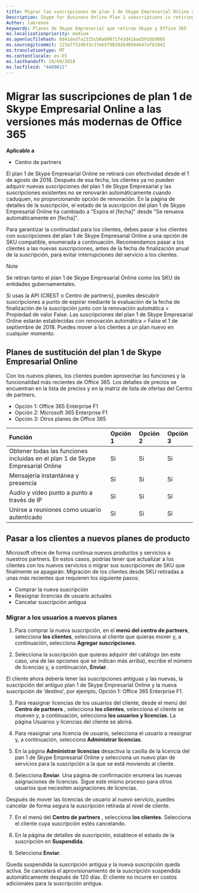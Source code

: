 ```yaml
---
title: Migrar las suscripciones de plan 1 de Skype Empresarial Online a las versiones más modernas de Office 365 | Centro de partners
Description: Skype for Business Online Plan 1 subscriptions is retiring.
Author: labrenne
keywords: Planes de Skype Empresarial que retiran Skype y Office 365
ms.localizationpriority: medium
ms.openlocfilehash: 8d41ded7a2315cb8a69871f43d41bad391db9885
ms.sourcegitcommit: 123a7f53d633c27eb5f982926d856de47afb1042
ms.translationtype: MT
ms.contentlocale: es-ES
ms.lasthandoff: 10/09/2018
ms.locfileid: "4489811"
---
```

# <a name="migrate-skype-for-business-online-plan-1-subscriptions-to-newer-office-365-versions"></a>Migrar las suscripciones de plan 1 de Skype Empresarial Online a las versiones más modernas de Office 365

**Aplicable a**

- Centro de partners

El plan 1 de Skype Empresarial Online se retirará con efectividad desde el 1 de agosto de 2018. Después de esa fecha, los clientes ya no pueden adquirir nuevas suscripciones del plan 1 de Skype Empresarial y las suscripciones existentes no se renovarán automáticamente cuando caduquen, no proporcionando opción de renovación. En la página de detalles de la suscripción, el estado de la suscripción del plan 1 de Skype Empresarial Online ha cambiado a "Expira el [fecha]" desde "Se renueva automáticamente en [fecha]".  

Para garantizar la continuidad para los clientes, debes pasar a los clientes con suscripciones del plan 1 de Skype Empresarial Online a una opción de SKU compatible, enumerada a continuación. Recomendamos pasar a los clientes a las nuevas suscripciones, antes de la fecha de finalización anual de la suscripción, para evitar interrupciones del servicio a los clientes. 

>[!NOTE]
>Se retiran tanto el plan 1 de Skype Empresarial Online como los SKU de entidades gubernamentales.

Si usas la API (CREST o Centro de partners), puedes descubrir suscripciones a punto de expirar mediante la evaluación de la fecha de finalización de la suscripción junto con la renovación automática = Propiedad de valor False. Las suscripciones del plan 1 de Skype Empresarial Online estarán establecidas con renovación automática = False el 1 de septiembre de 2018. Puedes mover a los clientes a un plan nuevo en cualquier momento. 

## <a name="skype-for-business-online-plan-1-replacement-plans"></a>Planes de sustitución del plan 1 de Skype Empresarial Online

Con los nuevos planes, los clientes pueden aprovechar las funciones y la funcionalidad más recientes de Office 365. Los detalles de precios se encuentran en la lista de precios y en la matriz de lista de ofertas del Centro de partners. 

- Opción 1: Office 365 Enterprise F1
- Opción 2: Microsoft 365 Enterprise F1
- Opción 3: Otros planes de Office 365

|**Función**    |**Opción 1**   |**Opción 2**   |**Opción 3**   |
|:-----------------|:-----------------|:-------------|:------------|
|Obtener todas las funciones incluidas en el plan 1 de Skype Empresarial Online|Sí   |Sí   |Sí   |
|Mensajería instantánea y presencia |Sí   |Sí   |Sí   |
|Audio y vídeo punto a punto a través de IP|Sí   |Sí   |Sí   
|Unirse a reuniones como usuario autenticado| Sí   |Sí   |Sí   |

## <a name="transition-customers-to-new-product-plans"></a>Pasar a los clientes a nuevos planes de producto

Microsoft ofrece de forma continua nuevos productos y servicios a nuestros partners. En estos casos, podrías tener que actualizar a los clientes con los nuevos servicios o migrar sus suscripciones de SKU que finalmente se apagarán. Migración de los clientes desde SKU retiradas a unas más recientes que requieren los siguiente pasos:

- Comprar la nueva suscripción
- Reasignar licencias de usuario actuales
- Cancelar suscripción antigua

### <a name="migrate-your-customers-to-new-plans"></a>Migrar a los usuarios a nuevos planes

1. Para comprar la nueva suscripción, en el **menú del centro de partners**, selecciona **los clientes**, selecciona al cliente que quieras mover y, a continuación, selecciona **Agregar suscripciones**.

2. Selecciona la suscripción que quieras adquirir del catálogo (en este caso, una de las opciones que se indican más arriba), escribe el número de licencias y, a continuación, **Enviar**. 

El cliente ahora debería tener las suscripciones antiguas y las nuevas, la suscripción del antiguo plan 1 de Skype Empresarial Online y la nueva suscripción de ‘destino’, por ejemplo, Opción 1: Office 365 Enterprise F1.

3. Para reasignar licencias de los usuarios del cliente, desde el menú del **Centro de partners** , selecciona **los clientes**, selecciona el cliente se mueven y, a continuación, selecciona **los usuarios y licencias**. La página Usuarios y licencias del cliente se abrirá.

4. Para reasignar una licencia de usuario, selecciona el usuario a reasignar y, a continuación, selecciona **Administrar licencias**.

5. En la página **Administrar licencias** desactiva la casilla de la licencia del pan 1 de Skype Empresarial Online y selecciona un nuevo plan de servicios para la suscripción a la que se está moviendo al cliente.

6. Selecciona **Enviar**. Una página de confirmación enumera las nuevas asignaciones de licencias. Sigue este mismo proceso para otros usuarios que necesiten asignaciones de licencias.

Después de mover las licencias de usuario al nuevo servicio, puedes cancelar de forma segura la suscripción retirada al nivel de cliente.

7. En el menú del **Centro de partners** , selecciona **los clientes**. Selecciona el cliente cuya suscripción estés cancelando.

8. En la página de detalles de suscripción, establece el estado de la suscripción en **Suspendida**.

9. Selecciona **Enviar**.

Queda suspendida la suscripción antigua y la nueva suscripción queda activa. Se cancelará el aprovisionamiento de la suscripción suspendida automáticamente después de 120 días. El cliente no incurre en costos adicionales para la suscripción antigua.

